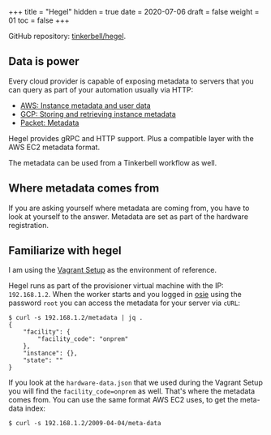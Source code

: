 +++
title = "Hegel"
hidden = true
date = 2020-07-06
draft = false
weight = 01
toc = false
+++

GitHub repository: [tinkerbell/hegel](https://github.com/tinkerbell/hegel).

## Data is power

Every cloud provider is capable of exposing metadata to servers that you can
query as part of your automation usually via HTTP:

* [AWS: Instance metadata and user data](https://docs.aws.amazon.com/AWSEC2/latest/UserGuide/ec2-instance-metadata.html)
* [GCP: Storing and retrieving instance metadata](https://cloud.google.com/compute/docs/storing-retrieving-metadata)
* [Packet: Metadata](https://www.packet.com/developers/docs/servers/key-features/metadata/)

Hegel provides gRPC and HTTP support. Plus a compatible layer with the AWS EC2
metadata format.

The metadata can be used from a Tinkerbell workflow as well.

## Where metadata comes from

If you are asking yourself where metadata are coming from, you have to look at
yourself to the answer. Metadata are set as part of the hardware registration.

## Familiarize with hegel

I am using the [Vagrant Setup](/docs/local-with-vagrant) as the environment of
reference.

Hegel runs as part of the provisioner virtual machine with the IP:
`192.168.1.2`. When the worker starts and you logged in
[osie](/docs/services/osie) using the password `root` you can access the
metadata for your server via `cURL`:

```
$ curl -s 192.168.1.2/metadata | jq .
{
    "facility": {
        "facility_code": "onprem"
    },
    "instance": {},
    "state": ""
}
```

If you look at the `hardware-data.json` that we used during the Vagrant Setup
you will find the `facility_code=onprem` as well. That's where the metadata
comes from.  You can use the same format AWS EC2 uses, to get the meta-data
index:

```
$ curl -s 192.168.1.2/2009-04-04/meta-data
```
